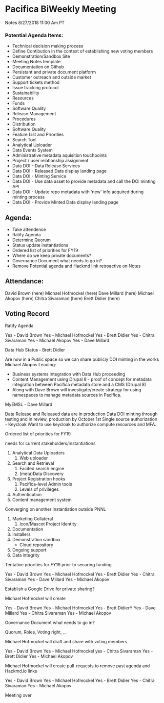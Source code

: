 # Pacifica BiWeekly Meeting
Notes 8/27/2018 11:00 Am PT

### Potential Agenda Items:

* Technical decision making process
* Define Contibution in the context of establishing new voting members
* Demonstration/Sandbox Site
* Meeting Notes template
* Documentation on Github
* Persistant and private document platform
* Customer outreach and outside market
* Support tickets method
* Issue tracking protocol
* Sustainability
* Resources
* Funds
* Software Quality
* Release Management
* Procedures
* Distribution
* Software Quality
* Feature List and Priorities
* Search Tool
* Analytical Uploader
* Data Events System
* Administrative metadata aquisition touchpoints
* Project / user relationship assignment
* Data DOI - Data Release Services
* Data DOI - Released Data display landing page
* Data DOI - Minting Service
* Data DOI - Use data asset to provide metadata and call the DOI minting API
* Data DOI - Update repo metadata with 'new' info acquired during minting process
* Data DOI -  Provide Minted Data display landing page

## Agenda:

* Take attendence
* Ratify Agenda
* Determine Quorum
* Status update instantiations
* Ordered list of priorities for FY19
* Where do we keep private documents?
* Governance Document what needs to go in?
* Remove Potential agenda and Hackmd link retroactive on Notes

## Attendance:

David Brown (here)
Michael Hofmockel (here)
Dave Millard (here)
Michael Akopov (here)
Chitra Sivaraman (here)
Brett Didier (here)

## Voting Record

Ratify Agenda

Yes - David Brown
Yes - Michael Hofmockel
Yes - Brett Didier
Yes - Chitra Sivaraman
Yes - Michael Akopov
Yes - Dave Millard

Data Hub Status - Brett Didier

Are now in a Public space so we can share publicly
DOI minting in the works
Michael Akopov Leading:
* Business systems integration with Data Hub proceeding
* Content Management using Drupal 8 - proof of concept for metadata integration between Pacifica metadata store and a CMS (Drupal 8)
* Along with Dave Brown will investigate/create strategy for using namespaces to manage metadata sources in Pacifica.

MyEMSL - Dave Millard

Data Release and Released data are in production
Data DOI minting through testing and in review, production by October 1st
Single source authorization - Keycloak
Want to use keycloak to authorize compute resources and MFA.

Ordered list of priorities for FY19

needs for current stakeholders/instantiations

1. Analytical Data Uploaders
   1. Web uploader
2. Search and Retrieval
   1. Facited search engine
   2. (meta)Data Discovery
3. Project Registration hooks
   1. Pacifica-level Admin tools
   2. Levels of privileges
4. Authentication
5. Content management system

Converging on another instantiation outside PNNL
1. Marketing Collateral
    1. Icon/Mascot Project Identity
2. Documentation
3. Installers
4. Demonstration sandbox
    * Cloud repository
5. Ongoing support
6. Data integrity

Tentative priorities for FY19 prior to securing funding

Yes - David Brown
Yes - Michael Hofmockel
Yes - Brett Didier
Yes - Chitra Sivaraman
Yes - Dave Millard
Yes - Michael Akopov

Establish a Google Drive for private sharing?

Michael Hofmockel will create

Yes - David Brown
Yes - Michael Hofmockel
Yes - Brett DidierY
Yes - Dave Millard
Yes - Chitra Sivaraman
Yes - Michael Akopov

Governance Document what needs to go in?

Quorum, Roles, Voting right, ...

Michael Hofmockel will draft and share with voting members

Yes - David Brown
Yes - Michael Hofmockel
yes - Chitra Sivaraman
Yes - Brett Didier
Yes - Michael Akopov

Michael Hofmockel will create pull-requests to remove past agenda and Hackmd.io links

Yes - David Brown
Yes - Michael Hofmockel
Yes - Brett Didier
Yes - Chitra Sivaraman
Yes - Michael Akopov

Meeting over
